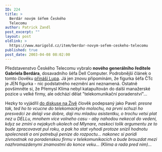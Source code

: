 ```yaml
---
ID: 224
title: >
  Berdár novým šéfem Českého
  Telecomu
author: Patrick Zandl
post_excerpt: ""
layout: post
oldlink: >
  https://www.marigold.cz/item/berdar-novym-sefem-ceskeho-telecomu
published: true
post_date: 2003-04-08 08:02:00
---
```

<p>
Představenstvo Českého Telecomu vybralo <STRONG>nového generálního ředitele Gabriela Berdára</STRONG>, dosavadního šéfa Dell Computer. Podrobnější článek o tomto člověku <A href="http://www.lupa.cz/clanek.php3?show=2786" target=_blank>přináší Lupa</A>. Já jen znovu připomínám, že figurka šéfa ČTc je JEN figurka - nic podstatného nezmění ani neznamená. Ostatně povšimněte si, že Přemysl Klíma nebyl katapultován do další manažerské pozice u velké firmy, ale odchází dělat "telekomunikační poradenství"...</p>

<p>
Hezky to vyjádřil <A href="http://www.zive.cz/h/Bleskovky/F.asp?ARI=110220&amp;HID=19" target=_blank>do diskuse na Živě</A> člověk podepsaný jako Pavel: <EM>presne tak, ted ho to vcucne do telekomackyho molochu, na prvni schuzi ho presvedci ze delaji vse dobre, daji mu mladou asistentku, o trochu vetsi plat nez u DELLu, mnohem vice volneho casu - aby nahodou nekecal do vedeni, kdyz se zmini o nejakych ukolech od Mlynare, naskoci tolik argumentu ze to bude zpracovavat pul roku, a pak ho stat vyhodi protoze snizil hodnotu spolecnosti a oni potrebuji penize do rozpoctu... nakonec si poridi zivnostnak na poradenskou firmu v telekomunikacich a bude brouzdat mezi nazhromazdenymi znamostmi do konce veku... (Klima a rada pred nim)...</EM></p>
